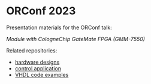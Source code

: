 # ORConf 2023

Presentation materials for the ORConf talk:

 *Module with CologneChip GateMate FPGA (GMM-7550)*

Related repositories:

 * [hardware designs](https://github.com/ak-fau/gmm7550)
 * [control application](https://github.com/ak-fau/gmm7550-control)
 * [VHDL code examples](https://github.com/ak-fau/gmm7550-examples)
